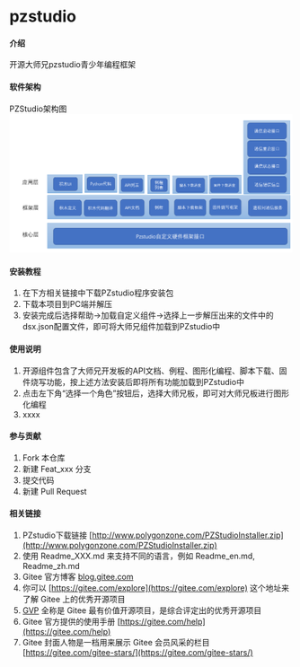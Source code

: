 # pzstudio

#### 介绍
开源大师兄pzstudio青少年编程框架

#### 软件架构
PZStudio架构图
![PZstudio大师兄开源组件架构](mpy_mod_fun_2022_5_30_v2/image.png)

#### 安装教程

1.  在下方相关链接中下载PZstudio程序安装包
2.  下载本项目到PC端并解压
3.  安装完成后选择帮助->加载自定义组件->选择上一步解压出来的文件中的dsx.json配置文件，即可将大师兄组件加载到PZstudio中

#### 使用说明

1.  开源组件包含了大师兄开发板的API文档、例程、图形化编程、脚本下载、固件烧写功能，按上述方法安装后即将所有功能加载到PZstudio中
2.  点击左下角“选择一个角色”按钮后，选择大师兄板，即可对大师兄板进行图形化编程
3.  xxxx

#### 参与贡献

1.  Fork 本仓库
2.  新建 Feat_xxx 分支
3.  提交代码
4.  新建 Pull Request


#### 相关链接
1.  PZstudio下载链接 [http://www.polygonzone.com/PZStudioInstaller.zip](http://www.polygonzone.com/PZStudioInstaller.zip)
1.  使用 Readme\_XXX.md 来支持不同的语言，例如 Readme\_en.md, Readme\_zh.md
2.  Gitee 官方博客 [blog.gitee.com](https://blog.gitee.com)
3.  你可以 [https://gitee.com/explore](https://gitee.com/explore) 这个地址来了解 Gitee 上的优秀开源项目
4.  [GVP](https://gitee.com/gvp) 全称是 Gitee 最有价值开源项目，是综合评定出的优秀开源项目
5.  Gitee 官方提供的使用手册 [https://gitee.com/help](https://gitee.com/help)
6.  Gitee 封面人物是一档用来展示 Gitee 会员风采的栏目 [https://gitee.com/gitee-stars/](https://gitee.com/gitee-stars/)
